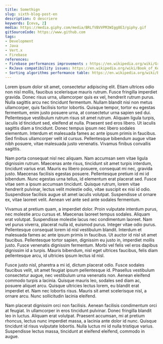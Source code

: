 ```yaml
---
title: Somethign
slug: sixth-blog-post-en
description: O descriere
keywords: [ceva, 2]
media: https://media.giphy.com/media/BRLfVBVVPM3WIgg8E3/giphy.gif
gitSourceCode: https://www.github.com
tags:
- Development
- Java
- Vert.x
- Firebase
references:
- Firebase performances improvements : https://en.wikipedia.org/wiki/Group_(mathematics)
- RxJava compatibility issues: https://en.wikipedia.org/wiki/Book_of_Kells
- Sorting algorithms performance table: https://en.wikipedia.org/wiki/Bacteria
---
```


Lorem ipsum dolor sit amet, consectetur adipiscing elit. Etiam ultrices odio non nisl mollis, faucibus scelerisque mauris rutrum. Fusce fringilla imperdiet gravida. Donec risus urna, ullamcorper quis ex vel, hendrerit rutrum purus. Nulla sagittis arcu nec tincidunt fermentum. Nullam blandit nisi non metus ullamcorper, quis facilisis tortor lobortis. Quisque tempor, tortor eu egestas fermentum, enim justo posuere urna, at consectetur urna sapien sed dui. Pellentesque vestibulum rutrum risus sit amet rutrum. Aliquam ligula turpis, iaculis id tincidunt sed, eleifend at nulla. Praesent sed eros libero. Ut iaculis sagittis diam a tincidunt. Donec tempus ipsum nec libero sodales elementum. Interdum et malesuada fames ac ante ipsum primis in faucibus. Sed finibus ullamcorper velit id cursus. Pellentesque bibendum augue vitae nibh posuere, vitae malesuada justo venenatis. Vivamus finibus convallis sagittis.

Nam porta consequat nisl nec aliquam. Nam accumsan sem vitae ligula dignissim rutrum. Maecenas ante risus, tincidunt sit amet turpis interdum, tincidunt varius erat. Mauris eu libero posuere, consequat mi nec, gravida justo. Maecenas facilisis egestas posuere. Pellentesque pretium id mi id bibendum. Nunc egestas urna tellus, id elementum erat placerat sed. Fusce vitae sem a ipsum accumsan tincidunt. Quisque rutrum, lorem vitae hendrerit pulvinar, lectus velit molestie odio, vitae suscipit ex nisi id odio. Suspendisse facilisis augue sit amet iaculis volutpat. Suspendisse ut ornare ex, vitae laoreet velit. Aenean vel ante sed ante sodales fermentum.

Vivamus at pretium quam, a imperdiet dolor. Proin vulputate interdum purus, nec molestie arcu cursus et. Maecenas laoreet tempus sodales. Aliquam erat volutpat. Suspendisse molestie lacus nec condimentum laoreet. Nam vel purus viverra, placerat nulla id, euismod purus. Integer vitae odio purus. Pellentesque consequat lorem id nisl vestibulum blandit. Interdum et malesuada fames ac ante ipsum primis in faucibus. Ut auctor id nisl sit amet faucibus. Pellentesque tortor sapien, dignissim eu justo in, imperdiet mollis justo. Fusce venenatis dignissim fermentum. Morbi vel felis vel eros dapibus dignissim id a turpis. Mauris bibendum, nisl eget ultrices faucibus, felis diam pellentesque arcu, id ultricies ipsum lectus id nisl.

Fusce justo nisl, pharetra a mi id, dictum placerat odio. Fusce sodales faucibus velit, sit amet feugiat ipsum pellentesque id. Phasellus vestibulum consectetur augue, nec vestibulum urna venenatis non. Aenean eleifend commodo turpis a lacinia. Quisque mauris leo, sodales sed diam ac, posuere aliquet arcu. Quisque ultricies lectus lorem, eu blandit erat imperdiet et. Nam nec lobortis risus. Mauris sit amet scelerisque nisl, a ornare arcu. Nunc sollicitudin lacinia eleifend.

Nam placerat dignissim orci non facilisis. Aenean facilisis condimentum orci at feugiat. In ullamcorper in eros tincidunt pulvinar. Donec fringilla blandit leo in luctus. Aliquam erat volutpat. Praesent accumsan, mi at pretium rhoncus, lectus nunc imperdiet massa, a lacinia ante dolor id nunc. Quisque tincidunt id risus vulputate lobortis. Nulla luctus mi id nulla tristique varius. Suspendisse lectus massa, tincidunt at eleifend eleifend, commodo in augue.

